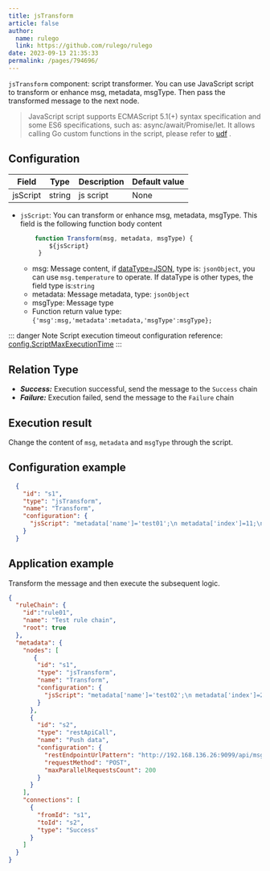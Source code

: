 ```yaml
---
title: jsTransform
article: false
author: 
  name: rulego
  link: https://github.com/rulego/rulego
date: 2023-09-13 21:35:33
permalink: /pages/794696/
---
```


`jsTransform` component: script transformer. You can use JavaScript script to transform or enhance msg, metadata, msgType. Then pass the transformed message to the next node.

> JavaScript script supports ECMAScript 5.1(+) syntax specification and some ES6 specifications, such as: async/await/Promise/let. It allows calling Go custom functions in the script, please refer to [udf](/en/pages/d59341/#udf) .

## Configuration

| Field    | Type   | Description | Default value |
|----------|--------|-------------|---------------|
| jsScript | string | js script   | None          |

- `jsScript`: You can transform or enhance msg, metadata, msgType. This field is the following function body content

  ```javascript
      function Transform(msg, metadata, msgType) { 
          ${jsScript} 
       }
  ```
  - msg: Message content, if [dataType=JSON](/en/pages/8ee82f/), type is: `jsonObject`, you can use `msg.temperature` to operate. If dataType is other types, the field type is:`string`
  - metadata: Message metadata, type: `jsonObject`
  - msgType: Message type
  - Function return value type: `{'msg':msg,'metadata':metadata,'msgType':msgType};`

::: danger Note
Script execution timeout configuration reference: [config.ScriptMaxExecutionTime](/en/pages/d59341/#ScriptMaxExecutionTime)
:::

## Relation Type

- ***Success:*** Execution successful, send the message to the `Success` chain
- ***Failure:*** Execution failed, send the message to the `Failure` chain

## Execution result

Change the content of `msg`, `metadata` and `msgType` through the script.


## Configuration example

```json
  {
    "id": "s1",
    "type": "jsTransform",
    "name": "Transform",
    "configuration": {
      "jsScript": "metadata['name']='test01';\n metadata['index']=11;\n msg['addField']='addValue1'; return {'msg':msg,'metadata':metadata,'msgType':msgType};"
    }
  }
```

## Application example
Transform the message and then execute the subsequent logic.

```json
{
  "ruleChain": {
    "id":"rule01",
    "name": "Test rule chain",
    "root": true
  },
  "metadata": {
    "nodes": [
       {
        "id": "s1",
        "type": "jsTransform",
        "name": "Transform",
        "configuration": {
          "jsScript": "metadata['name']='test02';\n metadata['index']=22;\n msg['addField']='addValue2'; return {'msg':msg,'metadata':metadata,'msgType':msgType};"
        }
      },
      {
        "id": "s2",
        "type": "restApiCall",
        "name": "Push data",
        "configuration": {
          "restEndpointUrlPattern": "http://192.168.136.26:9099/api/msg",
          "requestMethod": "POST",
          "maxParallelRequestsCount": 200
        }
      }
    ],
    "connections": [
      {
        "fromId": "s1",
        "toId": "s2",
        "type": "Success"
      }
    ]
  }
}
```